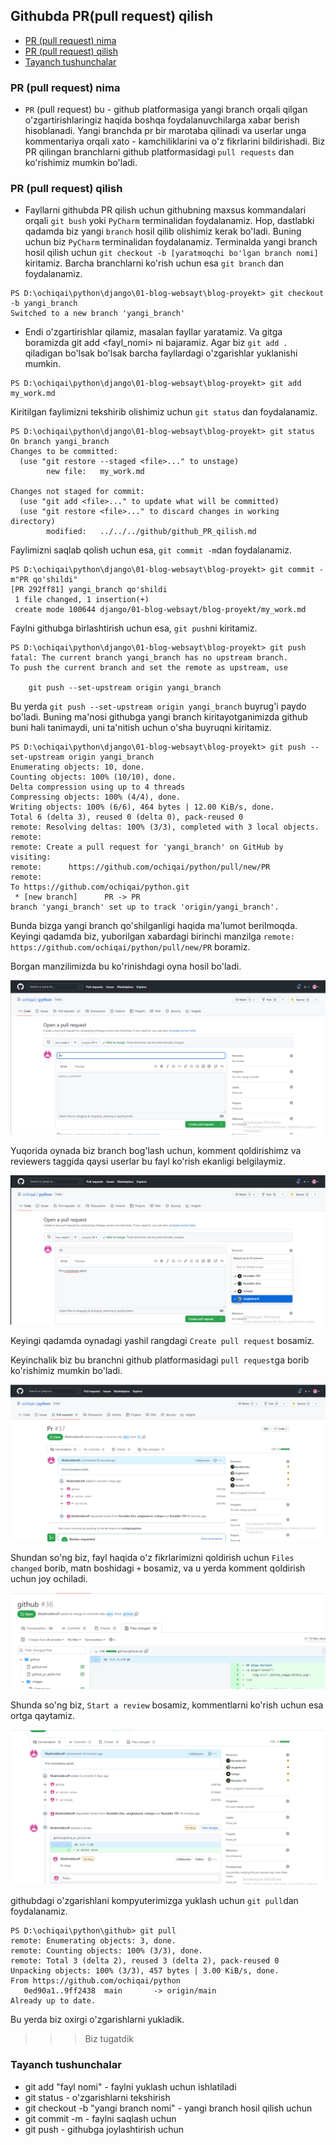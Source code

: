 ## Githubda PR(pull request) qilish

* [PR (pull request) nima](#pr-pull-request-nima)
* [PR (pull request) qilish](#pr-pull-request-qilish)
* [Tayanch tushunchalar](#tayanch-tushunchalar)


### PR (pull request) nima

* `PR` (pull request) bu - github platformasiga yangi branch orqali qilgan o'zgartirishlaringiz haqida boshqa foydalanuvchilarga xabar berish hisoblanadi. Yangi branchda pr bir marotaba qilinadi va 
userlar unga kommentariya orqali xato - kamchiliklarini va o'z fikrlarini bildirishadi. Biz PR qilingan branchlarni
github platformasidagi `pull requests` dan ko'rishimiz mumkin bo'ladi. 

### PR (pull request) qilish

* Fayllarni githubda PR qilish uchun githubning maxsus kommandalari orqali `git bush` yoki `PyCharm` terminalidan foydalanamiz.
Hop, dastlabki qadamda biz yangi `branch` hosil qilib olishimiz kerak bo'ladi. Buning uchun biz `PyCharm` terminalidan foydalanamiz. 
Terminalda yangi branch hosil qilish uchun `git checkout -b [yaratmoqchi bo'lgan branch nomi]` kiritamiz.
Barcha branchlarni ko'rish uchun esa `git branch` dan foydalanamiz.
```console
PS D:\ochiqai\python\django\01-blog-websayt\blog-proyekt> git checkout -b yangi_branch
Switched to a new branch 'yangi_branch'
```
* Endi o'zgartirishlar qilamiz, masalan fayllar yaratamiz. Va gitga boramizda git add <fayl_nomi> ni bajaramiz. Agar biz `git add .` qiladigan bo'lsak bo'lsak barcha fayllardagi o'zgarishlar yuklanishi mumkin.
```console
PS D:\ochiqai\python\django\01-blog-websayt\blog-proyekt> git add my_work.md
```
Kiritilgan faylimizni tekshirib olishimiz uchun `git status` dan foydalanamiz.
```console
PS D:\ochiqai\python\django\01-blog-websayt\blog-proyekt> git status
On branch yangi_branch
Changes to be committed:
  (use "git restore --staged <file>..." to unstage)
        new file:   my_work.md

Changes not staged for commit:
  (use "git add <file>..." to update what will be committed)
  (use "git restore <file>..." to discard changes in working directory)
        modified:   ../../../github/github_PR_qilish.md
```
Faylimizni saqlab qolish uchun esa, `git commit -m`dan foydalanamiz. 

```console
PS D:\ochiqai\python\django\01-blog-websayt\blog-proyekt> git commit -m"PR qo'shildi"
[PR 292ff81] yangi_branch qo'shildi
 1 file changed, 1 insertion(+)
 create mode 100644 django/01-blog-websayt/blog-proyekt/my_work.md
```
Faylni githubga birlashtirish uchun esa, `git push`ni kiritamiz.

```console
PS D:\ochiqai\python\django\01-blog-websayt\blog-proyekt> git push
fatal: The current branch yangi_branch has no upstream branch.
To push the current branch and set the remote as upstream, use

    git push --set-upstream origin yangi_branch

```

Bu yerda `git push --set-upstream origin yangi_branch` buyrug'i paydo bo'ladi. Buning ma'nosi githubga yangi branch 
kiritayotganimizda github buni hali tanimaydi, uni ta'nitish uchun o'sha buyruqni kiritamiz.

```console
PS D:\ochiqai\python\django\01-blog-websayt\blog-proyekt> git push --set-upstream origin yangi_branch
Enumerating objects: 10, done.
Counting objects: 100% (10/10), done.
Delta compression using up to 4 threads
Compressing objects: 100% (4/4), done.
Writing objects: 100% (6/6), 464 bytes | 12.00 KiB/s, done.
Total 6 (delta 3), reused 0 (delta 0), pack-reused 0
remote: Resolving deltas: 100% (3/3), completed with 3 local objects.
remote:
remote: Create a pull request for 'yangi_branch' on GitHub by visiting:
remote:      https://github.com/ochiqai/python/pull/new/PR
remote:
To https://github.com/ochiqai/python.git
 * [new branch]      PR -> PR
branch 'yangi_branch' set up to track 'origin/yangi_branch'.
```
Bunda bizga yangi branch qo'shilganligi haqida ma'lumot berilmoqda. Keyingi qadamda biz, yuborilgan xabardagi 
birinchi manzilga `remote:      https://github.com/ochiqai/python/pull/new/PR` boramiz.

Borgan manzilimizda bu ko'rinishdagi oyna hosil bo'ladi.

<p>
    <img src="./images/PR_testing.png">
</p>

Yuqorida oynada biz branch bog'lash uchun, komment qoldirishimz va reviewers taggida qaysi userlar bu fayl ko'rish ekanligi belgilaymiz.

<p>
    <img src="./images/Pr_1.png">
</p>

Keyingi qadamda oynadagi  yashil rangdagi `Create pull request` bosamiz.

Keyinchalik biz bu branchni github platformasidagi `pull request`ga borib ko'rishimiz mumkin bo'ladi.

<p>
    <img src="./images/Pr_2.png"> 
</p>

Shundan so'ng biz, fayl haqida o'z fikrlarimizni qoldirish uchun `Files changed` borib, matn boshidagi `+` bosamiz, va u yerda 
komment qoldirish uchun joy ochiladi.

<p>
    <img src="./images/files_changed.png">
</p>

Shunda so'ng biz, `Start a review` bosamiz, kommentlarni ko'rish uchun esa ortga qaytamiz. 

<p>
    <img src="./images/Pr_4.png">
</p>

githubdagi o'zgarishlani kompyuterimizga yuklash uchun `git pull`dan foydalanamiz.
```console
PS D:\ochiqai\python\github> git pull
remote: Enumerating objects: 3, done.
remote: Counting objects: 100% (3/3), done.
remote: Total 3 (delta 2), reused 3 (delta 2), pack-reused 0
Unpacking objects: 100% (3/3), 457 bytes | 3.00 KiB/s, done.
From https://github.com/ochiqai/python
   0ed90a1..9ff2438  main       -> origin/main
Already up to date.
```
Bu yerda biz oxirgi o'zgarishlarni yukladik.
>>> Biz tugatdik

### Tayanch tushunchalar

<ul>
<li>git add "fayl nomi" - faylni yuklash uchun ishlatiladi</li>
<li>git status - o'zgarishlarni tekshirish</li>
<li>git checkout -b "yangi branch nomi" - yangi branch hosil qilish uchun</li>
<li>git commit -m - faylni saqlash uchun</li>
<li>git push - githubga joylashtirish uchun</li>
</ul>


